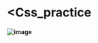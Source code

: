 # <Css_practice
#### ![image](https://github.com/user-attachments/assets/846b2cf8-bba1-47d6-b679-d74dc75951ce)

 
